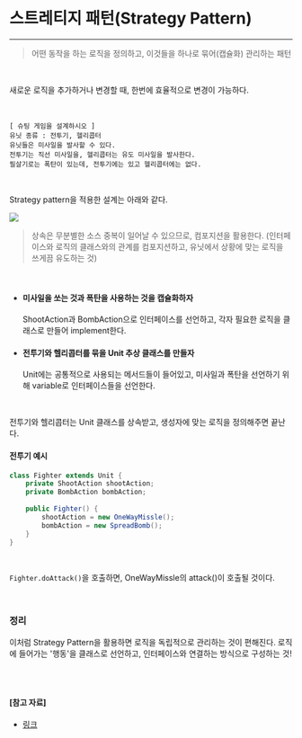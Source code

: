 # 스트레티지 패턴(Strategy Pattern)

---

> 어떤 동작을 하는 로직을 정의하고, 이것들을 하나로 묶어(캡슐화) 관리하는 패턴

<br>

새로운 로직을 추가하거나 변경할 때, 한번에 효율적으로 변경이 가능하다.

<br>

```
[ 슈팅 게임을 설계하시오 ]
유닛 종류 : 전투기, 헬리콥터
유닛들은 미사일을 발사할 수 있다.
전투기는 직선 미사일을, 헬리콥터는 유도 미사일을 발사한다.
필살기로는 폭탄이 있는데, 전투기에는 있고 헬리콥터에는 없다.
```

<br>

Strategy pattern을 적용한 설계는 아래와 같다.

<img src="https://img1.daumcdn.net/thumb/R1280x0/?scode=mtistory2&fname=http%3A%2F%2Fcfile9.uf.tistory.com%2Fimage%2F255CF641559E74AC09EFBB">

<br>

> 상속은 무분별한 소스 중복이 일어날 수 있으므로, 컴포지션을 활용한다. (인터페이스와 로직의 클래스와의 관계를 컴포지션하고, 유닛에서 상황에 맞는 로직을 쓰게끔 유도하는 것)

<br>

- #### 미사일을 쏘는 것과 폭탄을 사용하는 것을 캡슐화하자

  ShootAction과 BombAction으로 인터페이스를 선언하고, 각자 필요한 로직을 클래스로 만들어 implement한다.

- #### 전투기와 헬리콥터를 묶을 Unit 추상 클래스를 만들자

  Unit에는 공통적으로 사용되는 메서드들이 들어있고, 미사일과 폭탄을 선언하기 위해 variable로 인터페이스들을 선언한다.

<br>

전투기와 헬리콥터는 Unit 클래스를 상속받고, 생성자에 맞는 로직을 정의해주면 끝난다.

#### 전투기 예시

```java
class Fighter extends Unit {
    private ShootAction shootAction;
    private BombAction bombAction;
    
    public Fighter() {
        shootAction = new OneWayMissle();
        bombAction = new SpreadBomb();
    }
}
```

<br>

`Fighter.doAttack()`을 호출하면, OneWayMissle의 attack()이 호출될 것이다.

<br>

### 정리

이처럼 Strategy Pattern을 활용하면 로직을 독립적으로 관리하는 것이 편해진다. 로직에 들어가는 '행동'을 클래스로 선언하고, 인터페이스와 연결하는 방식으로 구성하는 것!

<br>

<br>

#### [참고 자료]

- [링크](<https://flowarc.tistory.com/entry/1-Strategy-Pattern?category=562154>)

